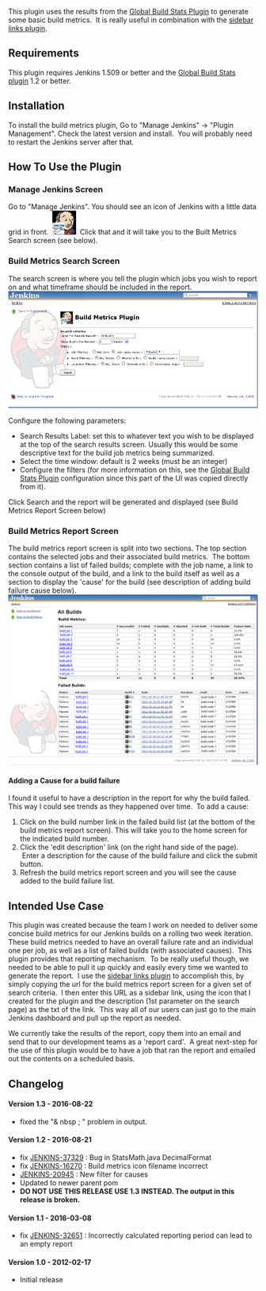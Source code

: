 This plugin uses the results from the [Global Build Stats
Plugin](http://localhost:8085/display/JENKINS/Global+Build+Stats+Plugin) to
generate some basic build metrics.  It is really useful in combination
with the [sidebar links
plugin](http://localhost:8085/display/JENKINS/Sidebar-Link+Plugin).

## Requirements 

This plugin requires Jenkins 1.509 or better and the [Global Build Stats
plugin](http://localhost:8085/display/JENKINS/Global+Build+Stats+Plugin) 1.2
or better.

## Installation

To install the build metrics plugin, Go to "Manage Jenkins" -\> "Plugin
Management". Check the latest version and install.  You will probably
need to restart the Jenkins server after that.

## How To Use the Plugin

### Manage Jenkins Screen

Go to "Manage Jenkins". You should see an icon of Jenkins with a little
data grid in front. 
![](docs/images/build-metrics.png)  Click
that and it will take you to the Built Metrics Search screen (see
below).

### Build Metrics Search Screen

The search screen is where you tell the plugin which jobs you wish to
report on and what timeframe should be included in the report.  
﻿
![](docs/images/build-metrics-search.png)

Configure the following parameters:

-   Search Results Label: set this to whatever text you wish to be
    displayed at the top of the search results screen. Usually this
    would be some descriptive text for the build job metrics being
    summarized.
-   Select the time window: default is 2 weeks (must be an integer)
-   Configure the filters (for more information on this, see the [Global
    Build Stats
    Plugin](http://localhost:8085/display/JENKINS/Global+Build+Stats+Plugin) configuration
    since this part of the UI was copied directly from it).

Click Search and the report will be generated and displayed (see Build
Metrics Report Screen below)

### Build Metrics Report Screen

The build metrics report screen is split into two sections. The top
section contains the selected jobs and their associated build metrics.
 The bottom section contains a list of failed builds; complete with the
job name, a link to the console output of the build, and a link to the
build itself as well as a section to display the 'cause' for the build
(see description of adding build failure cause below).  
﻿
![](docs/images/build-metrics-results.png)

#### Adding a Cause for a build failure

I found it useful to have a description in the report for why the build
failed. This way I could see trends as they happened over time.  To add
a cause:

1.  Click on the build number link in the failed build list (at the
    bottom of the build metrics report screen). This will take you to
    the home screen for the indicated build number.
2.  Click the 'edit description' link (on the right hand side of the
    page).  Enter a description for the cause of the build failure and
    click the submit button.
3.  Refresh the build metrics report screen and you will see the cause
    added to the build failure list.

## Intended Use Case

This plugin was created because the team I work on needed to deliver
some concise build metrics for our Jenkins builds on a rolling two week
iteration. These build metrics needed to have an overall failure rate
and an individual one per job, as well as a list of failed builds (with
associated causes).  This plugin provides that reporting mechanism.  To
be really useful though, we needed to be able to pull it up quickly and
easily every time we wanted to generate the report.  I use the [sidebar
links
plugin](http://localhost:8085/display/JENKINS/Sidebar-Link+Plugin) to
accomplish this, by simply copying the url for the build metrics report
screen for a given set of search criteria.  I then enter this URL as a
sidebar link, using the icon that I created for the plugin and the
description (1st parameter on the search page) as the txt of the link.
 This way all of our users can just go to the main Jenkins dashboard and
pull up the report as needed.  

We currently take the results of the report, copy them into an email and
send that to our development teams as a 'report card'.  A great
next-step for the use of this plugin would be to have a job that ran the
report and emailed out the contents on a scheduled basis.

## Changelog

#### Version 1.3 - 2016-08-22

-   fixed the "& nbsp ; " problem in output.

#### Version 1.2 - 2016-08-21

-   fix
    [JENKINS-37329](https://issues.jenkins-ci.org/browse/JENKINS-37329)
    : Bug in StatsMath.java DecimalFormat
-   fix
    [JENKINS-16270](https://issues.jenkins-ci.org/browse/JENKINS-16270)
    : Build metrics icon filename incorrect
-   [JENKINS-20945](https://issues.jenkins-ci.org/browse/JENKINS-20945)
    : New filter for causes
-   Updated to newer parent pom
-   **DO NOT USE THIS RELEASE USE 1.3 INSTEAD. The output in this
    release is broken.**

#### Version 1.1 - 2016-03-08

-   fix
    [JENKINS-32651](https://issues.jenkins-ci.org/browse/JENKINS-32651)
    : Incorrectly calculated reporting period can lead to an empty
    report

#### Version 1.0 - 2012-02-17

-   Initial release
